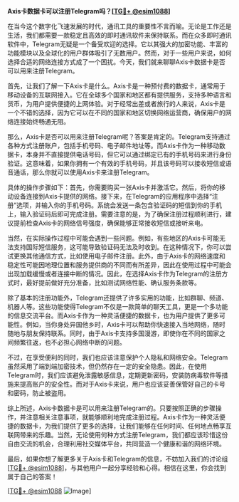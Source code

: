 **Axis卡数据卡可以注册Telegram吗？[[TG💪+ @esim1088](https://t.me/s/esim1088)]**

在当今这个数字化飞速发展的时代，通讯工具的重要性不言而喻。无论是工作还是生活，我们都需要一款稳定且高效的即时通讯软件来保持联系。而在众多即时通讯软件中，Telegram无疑是一个备受欢迎的选择。它以其强大的加密功能、丰富的功能模块以及全球化的用户群体吸引了无数用户。然而，对于一些用户来说，如何选择合适的网络连接方式成了一个困扰。今天，我们就来聊聊Axis卡数据卡是否可以用来注册Telegram。

首先，让我们了解一下Axis卡是什么。Axis卡是一种预付费的数据卡，通常用于移动设备的互联网接入。它在全球多个国家和地区都有提供服务，支持多种语言和货币，为用户提供便捷的上网体验。对于经常出差或者旅行的人来说，Axis卡是一个不错的选择，因为它可以在不同的国家和地区切换网络运营商，确保用户的网络连接始终畅通无阻。

那么，Axis卡是否可以用来注册Telegram呢？答案是肯定的。Telegram支持通过各种方式注册账户，包括手机号码、电子邮件地址等。而Axis卡作为一种移动数据卡，本身并不直接提供电话号码，但它可以通过绑定已有的手机号码来进行身份验证。这意味着，如果你拥有一个有效的手机号码，并且该号码可以接收短信或语音通话，那么你就可以使用Axis卡来注册Telegram。

具体的操作步骤如下：首先，你需要购买一张Axis卡并激活它。然后，将你的移动设备连接到Axis卡提供的网络。接下来，在Telegram的应用程序中选择“注册”选项，并输入你的手机号码。系统会发送一条包含验证码的短信到你的手机上，输入验证码后即可完成注册。需要注意的是，为了确保注册过程顺利进行，建议提前检查Axis卡的网络信号强度，确保能够正常接收短信或接听来电。

当然，在实际操作过程中可能会遇到一些问题。例如，有些地区的Axis卡可能无法支持国际短信服务，这可能导致验证码无法及时收到。在这种情况下，你可以尝试更换其他通信方式，比如使用电子邮件注册。此外，由于Axis卡的网络速度和稳定性可能因地理位置和服务提供商的不同而有所差异，因此在使用过程中可能会出现加载缓慢或者连接中断的情况。因此，在选择Axis卡作为Telegram的注册方式时，最好提前做好充分准备，比如测试网络性能、确认服务条款等。

除了基本的注册功能外，Telegram还提供了许多实用的功能，比如群聊、频道、机器人等。这些功能使得Telegram不仅是一款简单的聊天工具，更是一个多功能的信息交流平台。而Axis卡作为一种灵活便捷的数据卡，也为用户提供了更多可能性。例如，当你身处异国他乡时，Axis卡可以帮助你快速接入当地网络，随时随地与朋友保持联系。同时，由于Axis卡支持多国漫游，即使你在不同的国家之间频繁往返，也不必担心网络中断的问题。

不过，在享受便利的同时，我们也应该注意保护个人隐私和网络安全。Telegram虽然采用了端到端加密技术，但仍然存在一定的安全隐患。因此，在使用Telegram时，我们应该避免泄露敏感信息，定期更新密码，安装防病毒软件等措施来提高账户的安全性。而对于Axis卡来说，用户也应该妥善保管好自己的卡号和密码，防止被盗用。

综上所述，Axis卡数据卡是可以用来注册Telegram的。只要按照正确的步骤操作，并注意相关注意事项，就能够顺利地完成注册过程。Axis卡作为一种灵活便捷的数据卡，为我们提供了更多的选择，让我们能够在任何时间、任何地点畅享互联网带来的乐趣。当然，无论使用何种方式注册Telegram，我们都应该珍惜这份自由交流的机会，合理利用社交媒体平台，共同营造一个健康和谐的网络环境。

最后，如果你想了解更多关于Axis卡和Telegram的信息，不妨加入我们的讨论组[[TG💪+ @esim1088](https://t.me/s/esim1088)]，与其他用户一起分享经验和心得。相信在这里，你会找到属于自己的答案！

[[TG💪+ @esim1088](https://t.me/s/esim1088) ![Image](https://i.postimg.cc/4NQfJmqS/Snipaste-2025-05-13-00-14-12.png)]